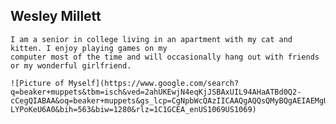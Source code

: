 ## Wesley Millett
    I am a senior in college living in an apartment with my cat and kitten. I enjoy playing games on my
    computer most of the time and will occasionally hang out with friends or my wonderful girlfriend.
    
    ![Picture of Myself](https://www.google.com/search?q=beaker+muppets&tbm=isch&ved=2ahUKEwjN4eqKjJSBAxUIL94AHaATBd0Q2-cCegQIABAA&oq=beaker+muppets&gs_lcp=CgNpbWcQAzIICAAQgAQQsQMyBQgAEIAEMgUIABCABDIFCAAQgAQyBQgAEIAEMgUIABCABDIFCAAQgAQyBQgAEIAEMgUIABCABDIFCAAQgAQ6CggAEIoFELEDEEM6DQgAEIoFELEDEIMBEEM6BwgAEIoFEENQtQNYhRNg7RNoAHAAeACAAUeIAckEkgEBOZgBAKABAaoBC2d3cy13aXotaW1nwAEB&sclient=img&ei=qXL3ZI3pHYje-LYPoKeU6A0&bih=563&biw=1280&rlz=1C1GCEA_enUS1069US1069)